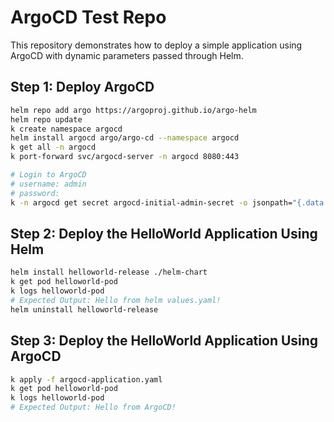 # ArgoCD Test Repo
This repository demonstrates how to deploy a simple application using ArgoCD with dynamic parameters passed through Helm.

## Step 1: Deploy ArgoCD
```bash
helm repo add argo https://argoproj.github.io/argo-helm
helm repo update
k create namespace argocd
helm install argocd argo/argo-cd --namespace argocd
k get all -n argocd
k port-forward svc/argocd-server -n argocd 8080:443

# Login to ArgoCD 
# username: admin
# password:
k -n argocd get secret argocd-initial-admin-secret -o jsonpath="{.data.password}" | base64 -d
```

## Step 2: Deploy the HelloWorld Application Using Helm
```bash
helm install helloworld-release ./helm-chart
k get pod helloworld-pod
k logs helloworld-pod
# Expected Output: Hello from helm values.yaml!
helm uninstall helloworld-release
```

## Step 3: Deploy the HelloWorld Application Using ArgoCD
```bash
k apply -f argocd-application.yaml
k get pod helloworld-pod
k logs helloworld-pod
# Expected Output: Hello from ArgoCD!
```